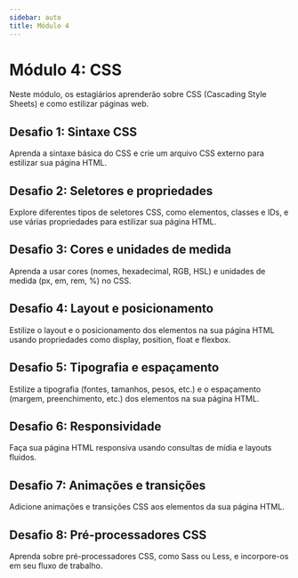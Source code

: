 ```yaml
---
sidebar: auto
title: Módulo 4
---
```


# Módulo 4: CSS

Neste módulo, os estagiários aprenderão sobre CSS (Cascading Style Sheets) e como estilizar páginas web.

## Desafio 1: Sintaxe CSS

Aprenda a sintaxe básica do CSS e crie um arquivo CSS externo para estilizar sua página HTML.

## Desafio 2: Seletores e propriedades

Explore diferentes tipos de seletores CSS, como elementos, classes e IDs, e use várias propriedades para estilizar sua página HTML.

## Desafio 3: Cores e unidades de medida

Aprenda a usar cores (nomes, hexadecimal, RGB, HSL) e unidades de medida (px, em, rem, %) no CSS.

## Desafio 4: Layout e posicionamento

Estilize o layout e o posicionamento dos elementos na sua página HTML usando propriedades como display, position, float e flexbox.

## Desafio 5: Tipografia e espaçamento

Estilize a tipografia (fontes, tamanhos, pesos, etc.) e o espaçamento (margem, preenchimento, etc.) dos elementos na sua página HTML.

## Desafio 6: Responsividade

Faça sua página HTML responsiva usando consultas de mídia e layouts fluidos.

## Desafio 7: Animações e transições

Adicione animações e transições CSS aos elementos da sua página HTML.

## Desafio 8: Pré-processadores CSS

Aprenda sobre pré-processadores CSS, como Sass ou Less, e incorpore-os em seu fluxo de trabalho.

